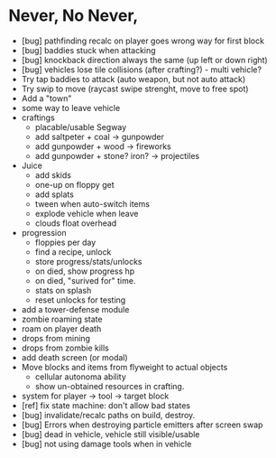 # Never, No Never,

* [bug] pathfinding recalc on player goes wrong way for first block
* [bug] baddies stuck when attacking
* [bug] knockback direction always the same (up left or down right)
* [bug] vehicles lose tile collisions (after crafting?) - multi vehicle?
* Try tap baddies to attack (auto weapon, but not auto attack)
* Try swip to move (raycast swipe strenght, move to free spot)
* Add a "town"
* some way to leave vehicle
* craftings
  * placable/usable Segway
  * add saltpeter + coal -> gunpowder
  * add gunpowder + wood -> fireworks
  * add gunpowder + stone? iron? -> projectiles
* Juice
  * add skids
  * one-up on floppy get
  * add splats
  * tween when auto-switch items
  * explode vehicle when leave
  * clouds float overhead
* progression
  * floppies per day
  * find a recipe, unlock
  * store progress/stats/unlocks
  * on died, show progress hp
  * on died, "surived for" time.
  * stats on splash
  * reset unlocks for testing
* add a tower-defense module
* zombie roaming state
* roam on player death
* drops from mining
* drops from zombie kills
* add death screen (or modal)
* Move blocks and items from flyweight to actual objects
  * cellular autonoma ability
  * show un-obtained resources in crafting.
* system for player -> tool -> target block
* [ref] fix state machine: don't allow bad states
* [bug] invalidate/recalc paths on build, destroy.
* [bug] Errors when destroying particle emitters after screen swap
* [bug] dead in vehicle, vehicle still visible/usable
* [bug] not using damage tools when in vehicle
